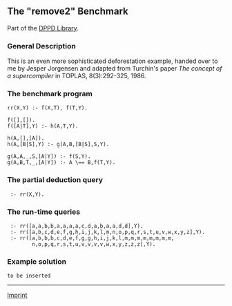 The "remove2" Benchmark
-----------------------

Part of the [DPPD Library](https://github.com/leuschel/DPPD).

### General Description

This is an even more sophisticated deforestation example, handed over to
me by Jesper Jorgensen and adapted from Turchin's paper *The concept of
a supercompiler* in TOPLAS, 8(3):292-325, 1986.

### The benchmark program

    rr(X,Y) :- f(X,T), f(T,Y).

    f([],[]).
    f([A|T],Y) :- h(A,T,Y).

    h(A,[],[A]).
    h(A,[B|S],Y) :- g(A,B,[B|S],S,Y).

    g(A,A,_,S,[A|Y]) :- f(S,Y).
    g(A,B,T,_,[A|Y]) :- A \== B,f(T,Y).

### The partial deduction query

     :- rr(X,Y).

### The run-time queries

     :- rr([a,a,b,b,a,a,a,a,c,d,a,b,a,a,d,d],Y).
     :- rr([a,b,c,d,e,f,g,h,i,j,k,l,m,n,o,p,q,r,s,t,u,v,w,x,y,z],Y).
     :- rr([a,b,b,b,c,d,e,f,g,g,h,i,j,k,l,m,m,m,m,m,m,m,m,
            n,o,p,q,r,s,t,u,v,v,v,v,w,x,y,z,z,z],Y).

### Example solution

    to be inserted

------------------------------------------------------------------------

[Imprint](http://www.stups.uni-duesseldorf.de/w/Imprint)
